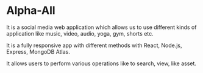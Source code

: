 # Alpha-All

It is a social media web application which allows us to use different kinds of application like music, video, audio, yoga,
gym, shorts etc.

It is a fully responsive app with different methods with React, Node.js, Express, MongoDB Atlas.

It allows users to perform various operations like to search, view, like asset.
